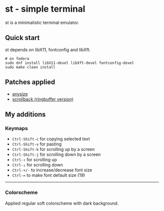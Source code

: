 # st - simple terminal

st is a minimalistic terminal emulator.

## Quick start

st depends on libX11, fontconfig and libXft.

```shell
# on fedora
sudo dnf install libX11-devel libXft-devel fontconfig-devel
sudo make clean install
```

## Patches applied

- [anysize](https://st.suckless.org/patches/anysize)
- [scrollback (ringbuffer version)](https://st.suckless.org/patches/scrollback)

## My additions

### Keymaps

- `Ctrl-Shift-c` for copying selected text
- `Ctrl-Shift-v` for pasting
- `Ctrl-Shift-k` for scrolling up by a screen
- `Ctrl-Shift-j` for scrolling down by a screen
- `Ctrl-↑` for scrolling up
- `Ctrl-↓` for scrolling down
- `Ctrl-+/-` to increase/decrease font size
- `Ctrl-=` to make font default size (19)

---

### Colorscheme

Applied regular soft colorscheme with dark background.
